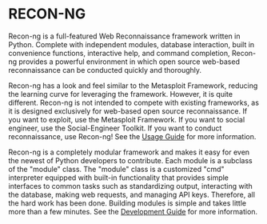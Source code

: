 # RECON-NG

Recon-ng is a full-featured Web Reconnaissance framework written in Python. Complete with independent modules, database interaction, built in convenience functions, interactive help, and command completion, Recon-ng provides a powerful environment in which open source web-based reconnaissance can be conducted quickly and thoroughly.

Recon-ng has a look and feel similar to the Metasploit Framework, reducing the learning curve for leveraging the framework. However, it is quite different. Recon-ng is not intended to compete with existing frameworks, as it is designed exclusively for web-based open source reconnaissance. If you want to exploit, use the Metasploit Framework. If you want to social engineer, use the Social-Engineer Toolkit. If you want to conduct reconnaissance, use Recon-ng! See the [Usage Guide](https://bitbucket.org/LaNMaSteR53/recon-ng/wiki/Usage%20Guide) for more information.

Recon-ng is a completely modular framework and makes it easy for even the newest of Python developers to contribute. Each module is a subclass of the "module" class. The "module" class is a customized "cmd" interpreter equipped with built-in functionality that provides simple interfaces to common tasks such as standardizing output, interacting with the database, making web requests, and managing API keys. Therefore, all the hard work has been done. Building modules is simple and takes little more than a few minutes. See the [Development Guide](https://bitbucket.org/LaNMaSteR53/recon-ng/wiki/Development%20Guide) for more information.
